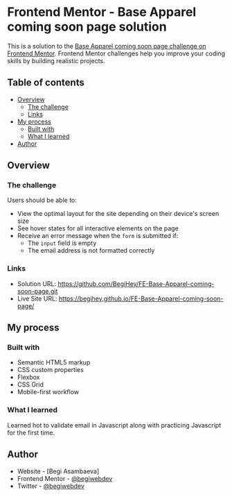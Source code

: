 # Frontend Mentor - Base Apparel coming soon page solution

This is a solution to the [Base Apparel coming soon page challenge on Frontend Mentor](https://www.frontendmentor.io/challenges/base-apparel-coming-soon-page-5d46b47f8db8a7063f9331a0). Frontend Mentor challenges help you improve your coding skills by building realistic projects. 

## Table of contents

- [Overview](#overview)
  - [The challenge](#the-challenge)
  - [Links](#links)
- [My process](#my-process)
  - [Built with](#built-with)
  - [What I learned](#what-i-learned)
- [Author](#author)


## Overview

### The challenge

Users should be able to:

- View the optimal layout for the site depending on their device's screen size
- See hover states for all interactive elements on the page
- Receive an error message when the `form` is submitted if:
  - The `input` field is empty
  - The email address is not formatted correctly


### Links

- Solution URL: https://github.com/BegiHey/FE-Base-Apparel-coming-soon-page.git
- Live Site URL: https://begihey.github.io/FE-Base-Apparel-coming-soon-page/

## My process

### Built with

- Semantic HTML5 markup
- CSS custom properties
- Flexbox
- CSS Grid
- Mobile-first workflow

### What I learned

Learned hot to validate email in Javascript along with practicing Javascript for the first time. 


## Author

- Website - [Begi Asambaeva]
- Frontend Mentor - [@begiwebdev](https://www.frontendmentor.io/profile/begiwebdev)
- Twitter - [@begiwebdev](https://www.twitter.com/begiwebdev)


